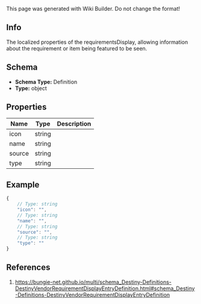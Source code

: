 <span class="wiki-builder">This page was generated with Wiki Builder. Do not change the format!</span>

## Info
The localized properties of the requirementsDisplay, allowing information about the requirement or item being featured to be seen.

## Schema
* **Schema Type:** Definition
* **Type:** object

## Properties
Name | Type | Description
---- | ---- | -----------
icon | string | 
name | string | 
source | string | 
type | string | 

## Example
```javascript
{
    // Type: string
    "icon": "",
    // Type: string
    "name": "",
    // Type: string
    "source": "",
    // Type: string
    "type": ""
}

```

## References
1. https://bungie-net.github.io/multi/schema_Destiny-Definitions-DestinyVendorRequirementDisplayEntryDefinition.html#schema_Destiny-Definitions-DestinyVendorRequirementDisplayEntryDefinition
